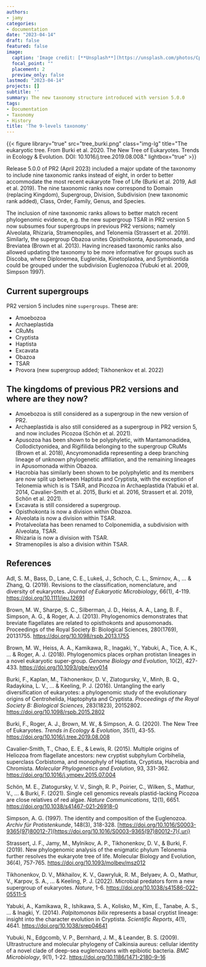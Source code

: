 ```yaml
---
authors:
- jamy
categories:
- documentation
date: "2023-04-14"
draft: false
featured: false
image:
  caption: 'Image credit: [**Unsplash**](https://unsplash.com/photos/CpkOjOcXdUY)'
  focal_point: ""
  placement: 2
  preview_only: false
lastmod: "2023-04-14"
projects: []
subtitle: ''
summary: The new taxonomy structure introduced with version 5.0.0
tags:
- Documentation
- Taxonomy
- History
title: 'The 9-levels taxonomy'
---
```


{{< figure library="true" src="tree_burki.png" class="img-lg" title="The eukaryotic tree. From Burki et al. 2020. The New Tree of Eukaryotes. Trends in Ecology & Evolution. DOI: 10.1016/j.tree.2019.08.008." lightbox="true" >}}

Release 5.0.0 of PR2 (April 2023) included a major update of the taxonomy to include nine taxonomic ranks instead of eight, in order to better accommodate the most recent eukaryote Tree of Life (Burki et al. 2019, Adl et al. 2019). The nine taxonomic ranks now correspond to Domain (replacing Kingdom), Supergroup, Division, Subdivision (new taxonomic rank added), Class, Order, Family, Genus, and Species.

The inclusion of nine taxonomic ranks allows to better match recent phylogenomic evidence, e.g. the new supergroup TSAR in PR2 version 5 now subsumes four supergroups in previous PR2 versions; namely Alveolata, Rhizaria, Stramenopiles, and Telonemia (Strassert et al. 2019). Similarly, the supergroup Obazoa unites Opisthokonta, Apusomonada, and Breviatea (Brown et al. 2013). Having increased taxonomic ranks also allowed updating the taxonomy to be more informative for groups such as Discoba, where Diplonemea, Euglenida, Kinetoplastea, and Symbiontida could be grouped under the subdivision Euglenozoa (Yubuki et al. 2009, Simpson 1997).

## Current supergroups

PR2 version 5 includes nine `supergroups`. These are:

-   Amoebozoa
-   Archaeplastida
-   CRuMs
-   Cryptista
-   Haptista
-   Excavata
-   Obazoa
-   TSAR
-   Provora (new supergroup added; Tikhonenkov et al. 2022)

## The kingdoms of previous PR2 versions and where are they now?

-   Amoebozoa is still considered as a supergroup in the new version of PR2.
-   Archaeplastida is also still considered as a supergroup in PR2 version 5, and now includes Picozoa (Schön et al. 2021).
-   Apusozoa has been shown to be polyphyletic, with Mantamonadidea, Collodictyonidea, and Rigifilida belonging to the supergroup CRuMs (Brown et al. 2018), Ancyromonadida representing a deep branching lineage of unknown phylogenetic affiliation, and the remaining lineages in Apusomonada within Obazoa.
-   Hacrobia has similarly been shown to be polyphyletic and its members are now split up between Haptista and Cryptista, with the exception of Telonemia which is is TSAR, and Picozoa in Archaeplastida (Yabuki et al. 2014, Cavalier-Smith et al. 2015, Burki et al. 2016, Strassert et al. 2019, Schön et al. 2021).
-   Excavata is still considered a supergroup.
-   Opisthokonta is now a division within Obazoa.
-   Alveolata is now a division within TSAR.
-   Protalveolata has been renamed to Colponemidia, a subdivision with Alveolata, TSAR.
-   Rhizaria is now a division with TSAR.
-   Stramenopiles is also a division within TSAR.

## References

Adl, S. M., Bass, D., Lane, C. E., Lukeš, J., Schoch, C. L., Smirnov, A., ... & Zhang, Q. (2019). Revisions to the classification, nomenclature, and diversity of eukaryotes. *Journal of Eukaryotic Microbiology*, 66(1), 4-119. <https://doi.org/10.1111/jeu.12691>

Brown, M. W., Sharpe, S. C., Silberman, J. D., Heiss, A. A., Lang, B. F., Simpson, A. G., & Roger, A. J. (2013). Phylogenomics demonstrates that breviate flagellates are related to opisthokonts and apusomonads. Proceedings of the Royal Society B: Biological Sciences, 280(1769), 20131755. <https://doi.org/10.1098/rspb.2013.1755>

Brown, M. W., Heiss, A. A., Kamikawa, R., Inagaki, Y., Yabuki, A., Tice, A. K., ... & Roger, A. J. (2018). Phylogenomics places orphan protistan lineages in a novel eukaryotic super-group. *Genome Biology and Evolution*, 10(2), 427-433. <https://doi.org/10.1093/gbe/evy014>

Burki, F., Kaplan, M., Tikhonenkov, D. V., Zlatogursky, V., Minh, B. Q., Radaykina, L. V., ... & Keeling, P. J. (2016). Untangling the early diversification of eukaryotes: a phylogenomic study of the evolutionary origins of Centrohelida, Haptophyta and Cryptista. *Proceedings of the Royal Society B: Biological Sciences*, 283(1823), 20152802. <https://doi.org/10.1098/rspb.2015.2802>

Burki, F., Roger, A. J., Brown, M. W., & Simpson, A. G. (2020). The New Tree of Eukaryotes. *Trends in Ecology & Evolution*, 35(1), 43-55. <https://doi.org/10.1016/j.tree.2019.08.008>

Cavalier-Smith, T., Chao, E. E., & Lewis, R. (2015). Multiple origins of Heliozoa from flagellate ancestors: new cryptist subphylum Corbihelia, superclass Corbistoma, and monophyly of Haptista, Cryptista, Hacrobia and Chromista. *Molecular Phylogenetics and Evolution*, 93, 331-362. <https://doi.org/10.1016/j.ympev.2015.07.004>

Schön, M. E., Zlatogursky, V. V., Singh, R. P., Poirier, C., Wilken, S., Mathur, V., ... & Burki, F. (2021). Single cell genomics reveals plastid-lacking Picozoa are close relatives of red algae. *Nature Communications*, 12(1), 6651. <https://doi.org/10.1038/s41467-021-26918-0>

Simpson, A. G. (1997). The identity and composition of the Euglenozoa. *Archiv für Protistenkunde*, 148(3), 318-328. [https://doi.org/10.1016/S0003-9365(97)80012-7](https://doi.org/10.1016/S0003-9365(97)80012-7){.uri}

Strassert, J. F., Jamy, M., Mylnikov, A. P., Tikhonenkov, D. V., & Burki, F. (2019). New phylogenomic analysis of the enigmatic phylum Telonemia further resolves the eukaryote tree of life. Molecular Biology and Evolution, 36(4), 757-765. <https://doi.org/10.1093/molbev/msz012>

Tikhonenkov, D. V., Mikhailov, K. V., Gawryluk, R. M., Belyaev, A. O., Mathur, V., Karpov, S. A., ... & Keeling, P. J. (2022). Microbial predators form a new supergroup of eukaryotes. *Nature*, 1-6. <https://doi.org/10.1038/s41586-022-05511-5>

Yabuki, A., Kamikawa, R., Ishikawa, S. A., Kolisko, M., Kim, E., Tanabe, A. S., ... & Inagki, Y. (2014). *Palpitomonas bilix* represents a basal cryptist lineage: insight into the character evolution in Cryptista. *Scientific Reports*, 4(1), 4641. <https://doi.org/10.1038/srep04641>

Yubuki, N., Edgcomb, V. P., Bernhard, J. M., & Leander, B. S. (2009). Ultrastructure and molecular phylogeny of Calkinsia aureus: cellular identity of a novel clade of deep-sea euglenozoans with epibiotic bacteria. *BMC Microbiology*, 9(1), 1-22. <https://doi.org/10.1186/1471-2180-9-16>
